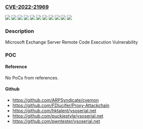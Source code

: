 ### [CVE-2022-21969](https://cve.mitre.org/cgi-bin/cvename.cgi?name=CVE-2022-21969)
![](https://img.shields.io/static/v1?label=Product&message=Microsoft%20Exchange%20Server%202013%20Cumulative%20Update%2023&color=blue)
![](https://img.shields.io/static/v1?label=Product&message=Microsoft%20Exchange%20Server%202016%20Cumulative%20Update%2021&color=blue)
![](https://img.shields.io/static/v1?label=Product&message=Microsoft%20Exchange%20Server%202016%20Cumulative%20Update%2022&color=blue)
![](https://img.shields.io/static/v1?label=Product&message=Microsoft%20Exchange%20Server%202019%20Cumulative%20Update%2010&color=blue)
![](https://img.shields.io/static/v1?label=Product&message=Microsoft%20Exchange%20Server%202019%20Cumulative%20Update%2011&color=blue)
![](https://img.shields.io/static/v1?label=Version&message=15.0.0%3C%2015.01.2375.018%20&color=brighgreen)
![](https://img.shields.io/static/v1?label=Version&message=15.00.0%3C%2015.00.1497.028%20&color=brighgreen)
![](https://img.shields.io/static/v1?label=Version&message=15.01.0%3C%2015.01.2308.021%20&color=brighgreen)
![](https://img.shields.io/static/v1?label=Version&message=15.02.0%3C%2015.02.0922.020%20&color=brighgreen)
![](https://img.shields.io/static/v1?label=Version&message=15.02.0%3C%2015.02.0986.015%20&color=brighgreen)
![](https://img.shields.io/static/v1?label=Vulnerability&message=Remote%20Code%20Execution&color=brighgreen)

### Description

Microsoft Exchange Server Remote Code Execution Vulnerability

### POC

#### Reference
No PoCs from references.

#### Github
- https://github.com/ARPSyndicate/cvemon
- https://github.com/FDlucifer/Proxy-Attackchain
- https://github.com/hktalent/ysoserial.net
- https://github.com/puckiestyle/ysoserial.net
- https://github.com/pwntester/ysoserial.net

